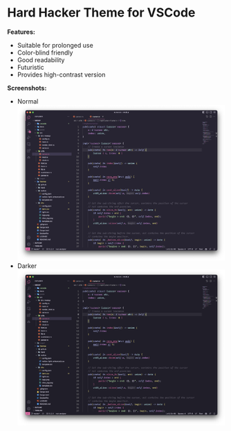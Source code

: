 # Hard Hacker Theme for VSCode

**Features:**
* Suitable for prolonged use
* Color-blind friendly
* Good readability
* Futuristic
* Provides high-contrast version

**Screenshots:**
* Normal
![Normal](screenshots/normal.png)
* Darker
![Darker](screenshots/darker.png)
